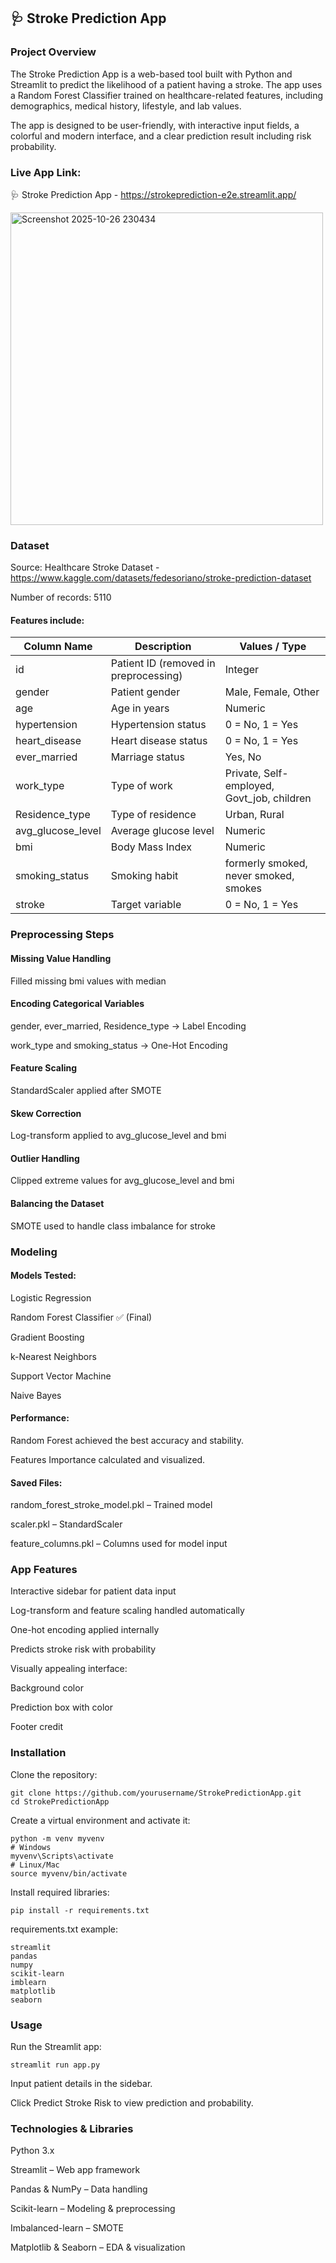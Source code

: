 ## 🩺 Stroke Prediction App

### Project Overview

The Stroke Prediction App is a web-based tool built with Python and Streamlit to predict the likelihood of a patient having a stroke. The app uses a Random Forest Classifier trained on healthcare-related features, including demographics, medical history, lifestyle, and lab values.

The app is designed to be user-friendly, with interactive input fields, a colorful and modern interface, and a clear prediction result including risk probability.

### Live App Link: 

🩺 Stroke Prediction App - https://strokeprediction-e2e.streamlit.app/

<img width="500" height="500" alt="Screenshot 2025-10-26 230434" src="https://github.com/user-attachments/assets/8accb1a1-45b4-451d-8c9f-eb347421440a" />

### Dataset

Source: Healthcare Stroke Dataset - https://www.kaggle.com/datasets/fedesoriano/stroke-prediction-dataset

Number of records: 5110

#### Features include:

| Column Name       | Description                           | Values / Type                              |
| ----------------- | ------------------------------------- | ------------------------------------------ |
| id                | Patient ID (removed in preprocessing) | Integer                                    |
| gender            | Patient gender                        | Male, Female, Other                        |
| age               | Age in years                          | Numeric                                    |
| hypertension      | Hypertension status                   | 0 = No, 1 = Yes                            |
| heart_disease     | Heart disease status                  | 0 = No, 1 = Yes                            |
| ever_married      | Marriage status                       | Yes, No                                    |
| work_type         | Type of work                          | Private, Self-employed, Govt_job, children |
| Residence_type    | Type of residence                     | Urban, Rural                               |
| avg_glucose_level | Average glucose level                 | Numeric                                    |
| bmi               | Body Mass Index                       | Numeric                                    |
| smoking_status    | Smoking habit                         | formerly smoked, never smoked, smokes      |
| stroke            | Target variable                       | 0 = No, 1 = Yes                            |

### Preprocessing Steps

#### Missing Value Handling

Filled missing bmi values with median

#### Encoding Categorical Variables

gender, ever_married, Residence_type → Label Encoding

work_type and smoking_status → One-Hot Encoding

#### Feature Scaling

StandardScaler applied after SMOTE

#### Skew Correction

Log-transform applied to avg_glucose_level and bmi

#### Outlier Handling

Clipped extreme values for avg_glucose_level and bmi

#### Balancing the Dataset

SMOTE used to handle class imbalance for stroke

### Modeling

#### Models Tested:

Logistic Regression

Random Forest Classifier ✅ (Final)

Gradient Boosting

k-Nearest Neighbors

Support Vector Machine

Naive Bayes

#### Performance:

Random Forest achieved the best accuracy and stability.

Features Importance calculated and visualized.

#### Saved Files:

random_forest_stroke_model.pkl – Trained model

scaler.pkl – StandardScaler

feature_columns.pkl – Columns used for model input

### App Features

Interactive sidebar for patient data input

Log-transform and feature scaling handled automatically

One-hot encoding applied internally

Predicts stroke risk with probability

Visually appealing interface:

Background color

Prediction box with color

Footer credit

### Installation

Clone the repository:
```
git clone https://github.com/yourusername/StrokePredictionApp.git
cd StrokePredictionApp
```

Create a virtual environment and activate it:

```
python -m venv myvenv
# Windows
myvenv\Scripts\activate
# Linux/Mac
source myvenv/bin/activate
```

Install required libraries:
```
pip install -r requirements.txt
```

requirements.txt example:
```
streamlit
pandas
numpy
scikit-learn
imblearn
matplotlib
seaborn
```

### Usage

Run the Streamlit app:

```streamlit run app.py```

Input patient details in the sidebar.

Click Predict Stroke Risk to view prediction and probability.

### Technologies & Libraries

Python 3.x

Streamlit – Web app framework

Pandas & NumPy – Data handling

Scikit-learn – Modeling & preprocessing

Imbalanced-learn – SMOTE

Matplotlib & Seaborn – EDA & visualization
